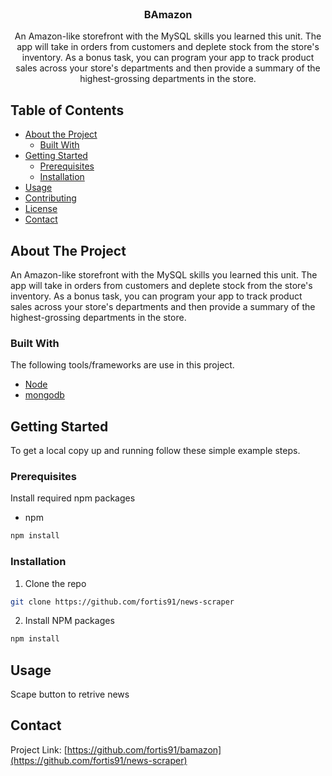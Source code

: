 

<!-- PROJECT LOGO -->
<br />
<p align="center">
  <!-- <a href="https://github.com/othneildrew/Best-README-Template">
    <img src="logo.png" alt="Logo" width="80" height="80">
  </a> -->

  <h3 align="center">BAmazon</h3>

  <p align="center">
An Amazon-like storefront with the MySQL skills you learned this unit. The app will take in orders from customers and deplete stock from the store's inventory. As a bonus task, you can program your app to track product sales across your store's departments and then provide a summary of the highest-grossing departments in the store.  </p>
</p>



<!-- TABLE OF CONTENTS -->
## Table of Contents

* [About the Project](#about-the-project)
  * [Built With](#built-with)
* [Getting Started](#getting-started)
  * [Prerequisites](#prerequisites)
  * [Installation](#installation)
* [Usage](#usage)
* [Contributing](#contributing)
* [License](#license)
* [Contact](#contact)


<!-- ABOUT THE PROJECT -->
## About The Project

<!-- [![Product Name Screen Shot][product-screenshot]](https://example.com) -->

An Amazon-like storefront with the MySQL skills you learned this unit. The app will take in orders from customers and deplete stock from the store's inventory. As a bonus task, you can program your app to track product sales across your store's departments and then provide a summary of the highest-grossing departments in the store.

### Built With
The following tools/frameworks are use in this project.
* [Node](https://nodejs.org/en/)
* [mongodb](https://www.mongodb.com/)



<!-- GETTING STARTED -->
## Getting Started

To get a local copy up and running follow these simple example steps.

### Prerequisites

Install required npm packages
* npm
```sh
npm install
```

### Installation

1. Clone the repo
```sh
git clone https://github.com/fortis91/news-scraper
```
2. Install NPM packages
```sh
npm install
```

<!-- USAGE EXAMPLES -->
## Usage

Scape button to retrive news

<!-- CONTACT -->
## Contact

<!-- Your Name - [@your_twitter](https://twitter.com/your_username) - email@example.com -->

Project Link: [https://github.com/fortis91/bamazon](https://github.com/fortis91/news-scraper)


